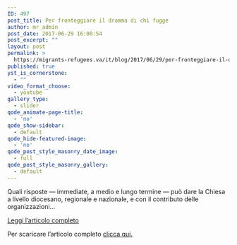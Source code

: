 ```yaml
---
ID: 497
post_title: Per fronteggiare il dramma di chi fugge
author: mr_admin
post_date: 2017-06-29 16:00:54
post_excerpt: ""
layout: post
permalink: >
  https://migrants-refugees.va/it/blog/2017/06/29/per-fronteggiare-il-dramma-di-chi-fugge/
published: true
yst_is_cornerstone:
  - ""
video_format_choose:
  - youtube
gallery_type:
  - slider
qode_animate-page-title:
  - 'no'
qode_show-sidebar:
  - default
qode_hide-featured-image:
  - 'no'
qode_post_style_masonry_date_image:
  - full
qode_post_style_masonry_gallery:
  - default
---
```

Quali risposte — immediate, a medio e lungo termine — può dare la Chiesa a livello diocesano, regionale e nazionale, e con il contributo delle organizzazioni…

<a href="http://www.osservatoreromano.va/it/news/fronteggiare-il-dramma-di-chi-fugge">Leggi l’articolo completo</a>

Per scaricare l’articolo completo <a href="https://migrants-refugees.va/it/wp-content/uploads/sites/3/2017/06/Osservatore-18-giugno.pdf">clicca qui.</a>